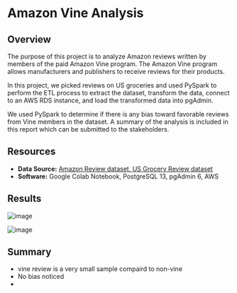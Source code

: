 # Amazon Vine Analysis

## Overview
The purpose of this project is to analyze Amazon reviews written by members of the paid Amazon Vine program. The Amazon Vine program allows manufacturers and publishers to receive reviews for their products. 

In this project, we picked reviews on US groceries and used PySpark to perform the ETL process to extract the dataset, transform the data, connect to an AWS RDS instance, and load the transformed data into pgAdmin. 

We used PySpark to determine if there is any bias toward favorable reviews from Vine members in the dataset. A summary of the analysis is included in this report which can be submitted to the stakeholders.

## Resources
- **Data Source:** [Amazon Review dataset, US Grocery Review dataset](https://s3.amazonaws.com/amazon-reviews-pds/tsv/amazon_reviews_us_Grocery_v1_00.tsv.gz)
- **Software:** Google Colab Notebook, PostgreSQL 13, pgAdmin 6, AWS

## Results

![image](https://user-images.githubusercontent.com/31812730/209446525-8b6ef1e4-4ff0-4035-9290-3f0ecf90b40c.png)


![image](https://user-images.githubusercontent.com/31812730/209446505-b715123d-4f7b-4f40-9543-bf89afc5152b.png)

## Summary
- vine review is a very small sample compaird to non-vine
- No bias noticed
- 
